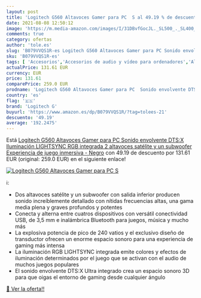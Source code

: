 ```yaml
---
layout: post
title: 'Logitech G560 Altavoces Gamer para PC  S al 49.19 % de descuento'
date: 2021-08-08 12:50:12
image: 'https://m.media-amazon.com/images/I/31DBvfGocJL._SL500_._SL400_.jpg'
comments: true
category: ofertas
author: 'tole.es'
slug: 'B079VVQS1R-es Logitech G560 Altavoces Gamer para PC Sonido envolvente...'
sku: 'B079VVQS1R-es'
tags: [ 'Accesorios','Accesorios de audio y vídeo para ordenadores','Altavoces de ordenador','Informática','logitech','logitech g', ]
actualPrice: 131.61 EUR
currency: EUR
price: 131.61
comparePrice: 259.0 EUR
prodname: 'Logitech G560 Altavoces Gamer para PC  Sonido envolvente DTS:X  Iluminación LIGHTSYNC RGB integrada  2 altavoces satélite y un subwoofer  Experiencia de juego inmersiva - Negro'
country: 'es'
flag: '🇪🇸'
brand: 'Logitech G'
buyurl: 'https://www.amazon.es/dp/B079VVQS1R/?tag=tolees-21'
descuento: '49.19'
average: '192.2475'
---
```


Está [Logitech G560 Altavoces Gamer para PC  Sonido envolvente DTS:X  Iluminación LIGHTSYNC RGB integrada  2 altavoces satélite y un subwoofer  Experiencia de juego inmersiva - Negro](https://www.amazon.es/dp/B079VVQS1R/?tag=tolees-21) con 49.19 de descuento por 131.61 EUR (original: 259.0 EUR) en el siguiente enlace!

[![Logitech G560 Altavoces Gamer para PC  S](https://m.media-amazon.com/images/I/31DBvfGocJL._SL500_._SL400_.jpg)](https://www.amazon.es/dp/B079VVQS1R/?tag=tolees-21)

ℹ️:

- Dos altavoces satélite y un subwoofer con salida inferior producen sonido increíblemente detallado con nítidas frecuencias altas, una gama media plena y graves profundos y potentes
- Conecta y alterna entre cuatros dispositivos con versátil conectividad USB, de 3,5 mm e inalámbrica Bluetooth para juegos, música y mucho más
- La explosiva potencia de pico de 240 vatios y el exclusivo diseño de transductor ofrecen un enorme espacio sonoro para una experiencia de gaming más intensa
- La iluminación RGB LIGHTSYNC integrada emite colores y efectos de iluminación determinados por el juego que se activan con el audio de muchos juegos populares
- El sonido envolvente DTS:X Ultra integrado crea un espacio sonoro 3D para que oigas el entorno de gaming desde cualquier ángulo

[🛒 Ver la oferta!!](https://www.amazon.es/dp/B079VVQS1R/?tag=tolees-21)
